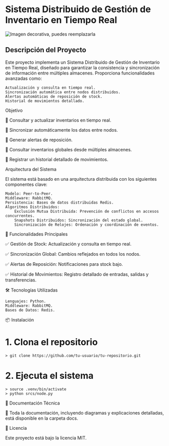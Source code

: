 # Sistema Distribuido de Gestión de Inventario en Tiempo Real

![Imagen decorativa, puedes reemplazarla](https://upload.wikimedia.org/wikipedia/commons/thumb/a/a2/Amazon_Espa%C3%B1a_por_dentro_%28San_Fernando_de_Henares%29.JPG/800px-Amazon_Espa%C3%B1a_por_dentro_%28San_Fernando_de_Henares%29.JPG)
## Descripción del Proyecto

Este proyecto implementa un Sistema Distribuido de Gestión de Inventario en Tiempo Real, diseñado para garantizar la consistencia y sincronización de información entre múltiples almacenes. Proporciona funcionalidades avanzadas como:

    Actualización y consulta en tiempo real.
    Sincronización automática entre nodos distribuidos.
    Alertas automáticas de reposición de stock.
    Historial de movimientos detallado.

Objetivo

🔹 Consultar y actualizar inventarios en tiempo real.

🔹 Sincronizar automáticamente los datos entre nodos.

🔹 Generar alertas de reposición.

🔹 Consultar inventarios globales desde múltiples almacenes.

🔹 Registrar un historial detallado de movimientos.

Arquitectura del Sistema

El sistema está basado en una arquitectura distribuida con los siguientes componentes clave:

    Modelo: Peer-to-Peer.
    Middleware: RabbitMQ.
    Persistencia: Bases de datos distribuidas Redis.
    Algoritmos Distribuidos:
        Exclusión Mutua Distribuida: Prevención de conflictos en accesos concurrentes.
        Snapshots Distribuidos: Sincronización del estado global.
        Sincronización de Relojes: Ordenación y coordinación de eventos.

🚀 Funcionalidades Principales

✅ Gestión de Stock: Actualización y consulta en tiempo real.

✅ Sincronización Global: Cambios reflejados en todos los nodos.

✅ Alertas de Reposición: Notificaciones para stock bajo.

✅ Historial de Movimientos: Registro detallado de entradas, salidas y transferencias.

🛠️ Tecnologías Utilizadas

    Lenguajes: Python.
    Middleware: RabbitMQ.
    Bases de Datos: Redis.

📦 Instalación

# 1. Clona el repositorio
    > git clone https://github.com/tu-usuario/tu-repositorio.git

# 2. Ejecuta el sistema
    > source .venv/bin/activate
    > python srcs/node.py

📄 Documentación Técnica

📂 Toda la documentación, incluyendo diagramas y explicaciones detalladas, está disponible en la carpeta docs.

📝 Licencia

Este proyecto está bajo la licencia MIT.
